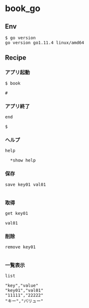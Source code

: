 # book_go

## Env

<pre>
$ go version
go version go1.11.4 linux/amd64
</pre>

## Recipe

### アプリ起動
<pre>
$ book

# 
</pre>

### アプリ終了
<pre>
end

$
</pre>

### ヘルプ
<pre>
help

  *show help
</pre>

### 保存
<pre>
save key01 val01

</pre>

### 取得
<pre>
get key01

val01
</pre>

### 削除
<pre>
remove key01

</pre>

### 一覧表示
<pre>
list

"key","value"
"key01","val01"
"11111","22222"
"キー","バリュー"
</pre>
